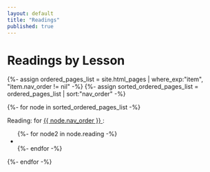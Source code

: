 ```yaml
---
layout: default
title: "Readings"
published: true
---
```


# Readings by Lesson 

<div>
{%- assign ordered_pages_list = site.html_pages | where_exp:"item", "item.nav_order != nil" -%}
{%- assign sorted_ordered_pages_list = ordered_pages_list | sort:"nav_order" -%}

{%- for node in sorted_ordered_pages_list -%}
  <div> 
    <p>Reading: for <a href="{{ node.url | absolute_url }}">{{ node.nav_order }} </a>:</p> 
    <ul>
      {%- for node2 in node.reading -%}
        <li class="reading" data-reading="{{node2}}"></li>
      {%- endfor -%}
    </ul>
  </div>
{%- endfor -%}
</div>
<script src="https://ajax.googleapis.com/ajax/libs/jquery/3.5.1/jquery.min.js"></script>
<script type="text/javascript">
$(".reading").each(function(i, v){
      const _this = this;
      const readingid_and_trailing = $(this).attr("data-reading");
      const readingid = readingid_and_trailing.split("=>")[0];
      const url = "https://api.zotero.org/groups/2536930/items/" + readingid;
      $.get(url, function(d){
        const authors = d.data.creators.filter((c) => c.creatorType === "author");
        let author = "";
        if (authors.length > 1){
          author = authors[0].lastName + ", et al"
        }
        else if (authors.length > 0){
          author = authors[0].lastName;
        }
        else if (d.data.creators[0]){
          author = d.data.creators[0].lastName;
        }
        const title = d.data.title;
        const url = d.data.url;
        const pages = d.data.pages ? ", pp. " + d.data.pages : "";
        const trailing = readingid_and_trailing.split("=>")[1] ? ", " + readingid_and_trailing.split("=>")[1] : "";
        /* conditional so that i can raw html and easily based into moodle */
        const raw = true;
        if (raw){
          const insert = url ? "<li><a href='" + url + "' target='_blank'>" + author + ", " + title + pages + trailing + "</a></li>" : "<li>" + author + ", " + title + pages + trailing + "</li>";
          $(_this).text(insert);
        }
        else{
          const insert = url ? "<a href='" + url + "' target='_blank'>" + author + ", " + title + pages + trailing + "</a>" : author + ", " + title + pages + trailing;
          $(_this).html(insert);
        }
      });
    });
</script>